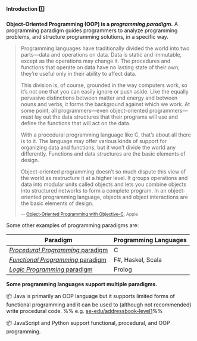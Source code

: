 <link rel="stylesheet" href="{{baseUrl}}/css/textbook.css">

<div class="website-content">

<div id="title">

#### Introduction :one:

</div>

<div id="body">

**Object-Oriented Programming (OOP) is a _programming paradigm_.** A programming paradigm guides programmers to analyze programming problems, and structure programming solutions, in a specific way. 

> Programming languages have traditionally divided the world into two parts—data and operations on data.
> Data is static and immutable, except as the operations may change it. The procedures and functions that
> operate on data have no lasting state of their own; they’re useful only in their ability to affect data.
>
> This division is, of course, grounded in the way computers work, so it’s not one that you can easily ignore
> or push aside. Like the equally pervasive distinctions between matter and energy and between nouns and verbs,
> it forms the background against which we work. At some point, all programmers—even object-oriented programmers—must
> lay out the data structures that their programs will use and define the functions that will act on the data.
>
> With a procedural programming language like C, that’s about all there is to it. The language may offer various
> kinds of support for organizing data and functions, but it won’t divide the world any differently. Functions and
> data structures are the basic elements of design.
>
> Object-oriented programming doesn’t so much dispute this view of the world as restructure it at a higher level.
> It groups operations and data into modular units called objects and lets you combine objects into structured networks
> to form a complete program. In an object-oriented programming language, objects and object interactions are the basic elements of design.
>
> <sub>-- [Object-Oriented Programming with Objective-C](https://developer.apple.com/library/content/documentation/Cocoa/Conceptual/OOP_ObjC/), Apple</sub>

Some other examples of programming paradigms are:

Paradigm | Programming Languages
-------- | ---------------------
[_Procedural Programming_ paradigm](https://en.wikipedia.org/wiki/Procedural_programming)| C
[_Functional Programming_ paradigm](https://en.wikipedia.org/wiki/Functional_programming)| F#, Haskel, Scala
[_Logic Programming_ paradigm](https://en.wikipedia.org/wiki/Logic_programming) | Prolog

**Some programming languages support multiple paradigms.**

<tip-box> 

:package: Java is primarily an OOP language but it supports limited forms of functional programming and it can be used to (although not recommended) write procedural code. %%&nbsp;e.g. [se-edu/addressbook-level1](https://github.com/se-edu/addressbook-level1)%%

:package: JavaScript and Python support functional, procedural, and OOP programming.

</tip-box>

</div>

<div id="extras">

<include src="exercises.md" />

</div>

</div>
